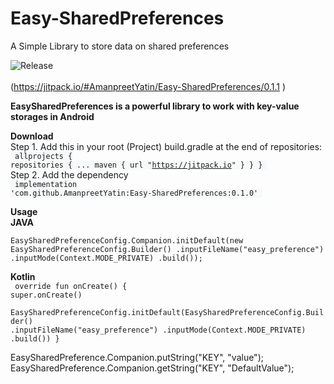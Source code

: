 # Easy-SharedPreferences
A Simple Library to store  data on shared preferences


![Release](https://jitpack.io/v/AmanpreetYatin/Easy-SharedPreferences.svg)<br><br>
(https://jitpack.io/#AmanpreetYatin/Easy-SharedPreferences/0.1.1
)

<b>EasySharedPreferences is a powerful library to work with key-value storages in Android </b>

<b>Download</b><br>
Step 1. Add this in your root (Project) build.gradle at the end of repositories:<br>
<code style="background-color:#f6f8fa;font-size:84%">
allprojects {
        repositories {
            ...
            maven { url "https://jitpack.io" }
        }
    }
    </code>
    <br>
    Step 2. Add the dependency<br>
<code style="background-color:#f6f8fa;font-size:84%">
	        implementation 'com.github.AmanpreetYatin:Easy-SharedPreferences:0.1.0' </code>

   
<b>Usage</b><br>
<b>JAVA</b><br>
	<code>
		EasySharedPreferenceConfig.Companion.initDefault(new EasySharedPreferenceConfig.Builder()
                .inputFileName("easy_preference")
                .inputMode(Context.MODE_PRIVATE)
		.build());</code><br>
	
<b>Kotlin</b><br>
 <code>
 override fun onCreate() {
        super.onCreate()<br>
        EasySharedPreferenceConfig.initDefault(EasySharedPreferenceConfig.Builder()
                .inputFileName("easy_preference")
                .inputMode(Context.MODE_PRIVATE)
                .build())
    }</code>
    <br>
    
EasySharedPreference.Companion.putString("KEY", "value");<br>
EasySharedPreference.Companion.getString("KEY", "DefaultValue");

